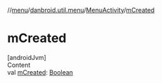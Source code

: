 //[menu](../../index.md)/[danbroid.util.menu](../index.md)/[MenuActivity](index.md)/[mCreated](m-created.md)



# mCreated  
[androidJvm]  
Content  
val [mCreated](m-created.md): [Boolean](https://kotlinlang.org/api/latest/jvm/stdlib/kotlin/-boolean/index.html)  



